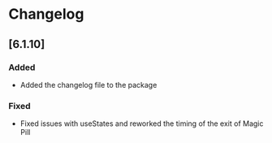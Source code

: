 # Changelog

## [6.1.10]
### Added
- Added the changelog file to the package

### Fixed
- Fixed issues with useStates and reworked the timing of the exit of Magic Pill